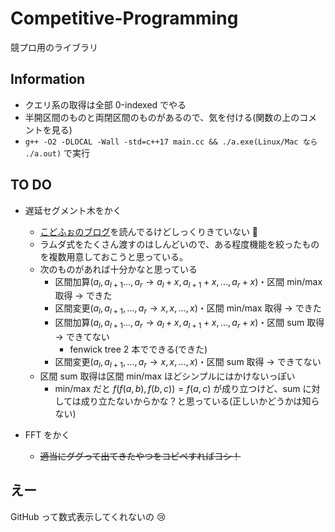 # Competitive-Programming

競プロ用のライブラリ  

## Information

- クエリ系の取得は全部 0-indexed でやる  
- 半開区間のものと両閉区間のものがあるので、気を付ける(関数の上のコメントを見る)  
- ```g++ -O2 -DLOCAL -Wall -std=c++17 main.cc && ./a.exe(Linux/Mac なら ./a.out)``` で実行  

## TO DO  

- 遅延セグメント木をかく
  - [こどふぉのブログ](https://codeforces.com/blog/entry/18051)を読んでるけどしっくりきていない :thinking:
  - ラムダ式をたくさん渡すのはしんどいので、ある程度機能を絞ったものを複数用意しておこうと思っている。
  - 次のものがあれば十分かなと思っている
    - 区間加算($a_l,a_{l+1}...,a_r\to a_l+x,a_{l+1}+x,...,a_r+x$)・区間 min/max 取得 $\to$ できた
    - 区間変更($a_l,a_{l+1},...,a_r\to x,x,...,x$)・区間 min/max 取得 $\to$ できた
    - 区間加算($a_l,a_{l+1}...,a_r\to a_l+x,a_{l+1}+x,...,a_r+x$)・区間 sum 取得 $\to$ できてない  
      - fenwick tree 2 本でできる(できた)  
    - 区間変更($a_l,a_{l+1},...,a_r\to x,x,...,x$)・区間 sum 取得 $\to$ できてない
  - 区間 sum 取得は区間 min/max ほどシンプルにはかけないっぽい
    - min/max だと $f(f(a,b), f(b,c)) = f(a,c)$ が成り立つけど、sum に対しては成り立たないからかな？と思っている(正しいかどうかは知らない)  

- FFT をかく  
  - ~~適当にググって出てきたやつをコピペすればヨシ！~~

## えー

GitHub って数式表示してくれないの :cry:  
